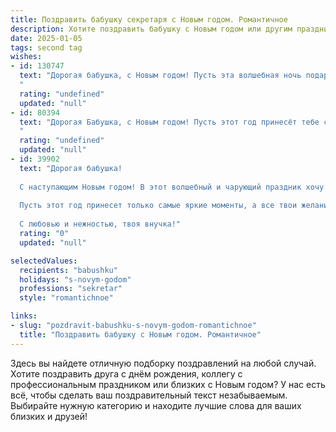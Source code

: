 ```yaml
---
title: Поздравить бабушку секретаря с Новым годом. Романтичное
description: Хотите поздравить бабушку с Новым годом или другим праздником? Наш ИИ создаст незабываемое поздравление, а вы обязательно выделитесь среди других.  
date: 2025-01-05
tags: second tag
wishes:
- id: 130747
  text: "Дорогая бабушка, с Новым годом! Пусть эта волшебная ночь подарит тебе столько же тепла и уюта, сколько ты подарила нам за всю свою жизнь.  Пусть твой секретарский опыт,  точность и доброта, которыми ты всегда отличалась, принесут тебе заслуженный покой и радость в этом году.  Здоровья тебе крепкого, любви безграничной, и пусть каждый миг нового года будет наполнен счастьем и светлой надеждой, как зимняя сказка, сотканная из снежинок и чудесных снов.
  "
  rating: "undefined"
  updated: "null"
- id: 80394
  text: "Дорогая Бабушка, с Новым годом! Пусть этот год принесёт тебе столько же тепла и любви, сколько ты даришь всем вокруг. Ты — настоящая волшебница, которая делает нашу жизнь ярче своим  душевным теплом и мудростью. Желаю тебе крепкого здоровья, радости и спокойствия в этом новом году. Пусть каждый день будет наполнен счастьем и добрыми новостями!
  "
  rating: "undefined"
  updated: "null"
- id: 39902
  text: "Дорогая бабушка!
  
  С наступающим Новым годом! В этот волшебный и чарующий праздник хочу пожелать тебе здоровья, счастья и любви, которые оберегают нас как самые дорогие секреты. Пусть каждый день будет наполнен светом и радостью, как нежное сияние новогодней звезды. Ты — настоящая мудрость и гармония в нашей семье, и за это мы ценим и любим тебя бесконечно.
  
  Пусть этот год принесет только самые яркие моменты, а все твои желания найдут свое осуществление!
  
  С любовью и нежностью, твоя внучка!"
  rating: "0"
  updated: "null"

selectedValues:
  recipients: "babushku"
  holidays: "s-novym-godom"
  professions: "sekretar"
  style: "romantichnoe"

links:
- slug: "pozdravit-babushku-s-novym-godom-romantichnoe"
  title: "Поздравить бабушку с Новым годом. Романтичное"
---
```


Здесь вы найдете отличную подборку поздравлений на любой случай. 
Хотите поздравить друга с днём рождения, коллегу с профессиональным праздником или близких с Новым годом? У нас есть всё, чтобы сделать ваш поздравительный текст незабываемым. Выбирайте нужную категорию и находите лучшие слова для ваших близких и друзей!
